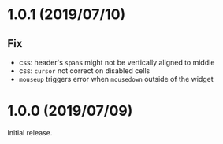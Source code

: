 # 1.0.1 (2019/07/10)
## Fix
- css: header's `span`s might not be vertically aligned to middle
- css: `cursor` not correct on disabled cells
- `mouseup` triggers error when `mousedown` outside of the widget

# 1.0.0 (2019/07/09)
Initial release.